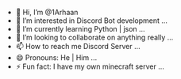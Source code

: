 - 👋 Hi, I’m @1Arhaan
- 👀 I’m interested in Discord Bot development ...
- 🌱 I’m currently learning Python | json ...
- 💞️ I’m looking to collaborate on anything really ...
- 📫 How to reach me Discord Server ...
- 😄 Pronouns: He | Him ...
- ⚡ Fun fact: I have my own minecraft server ...

<!---
1Arhaan/1Arhaan is a ✨ special ✨ repository because its `README.md` (this file) appears on your GitHub profile.
You can click the Preview link to take a look at your changes.
--->
